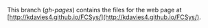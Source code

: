 This branch (*gh-pages*) contains the files for the web page at 
[http://kdavies4.github.io/FCSys/](http://kdavies4.github.io/FCSys/).

